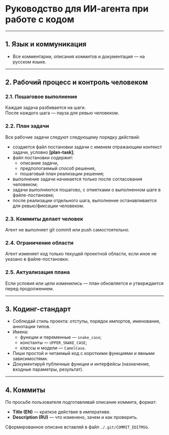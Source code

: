# Руководство для ИИ-агента при работе с кодом

---

## 1. Язык и коммуникация

- Все комментарии, описания коммитов и документация — на русском языке.

---

## 2. Рабочий процесс и контроль человеком

### 2.1. Пошаговое выполнение

Каждая задача разбивается на шаги.  
После каждого шага — пауза для ревью человеком.

### 2.2. План задачи

Все рабочие задачи следуют следующему порядку действий:

- создается файл постановки задачи с именем отражающим контекст задачи, условно **[plan-task]**;
- файл постановки содержит:
  - описание задачи,
  - предпологаемый способ решения,
  - пошаговый план реализации решения;
- выполнение задачи начинается только после согласования человеком;
- задачи выполняются пошагово, с отметками о выполненном шаге в файле-постановке;
- после реализации отдельного шага, выполнение останавливается для ревью/фиксации человеком.

### 2.3. Коммиты делает человек

Агент не выполняет git commit или push самостоятельно.

### 2.4. Ограничение области

Агент изменяет код только текущей проектной области, если иное не указано в файле-постановки.

### 2.5. Актуализация плана

Если условия или цели изменились — план обновляется и утверждается перед продолжением.

---

## 3. Кодинг-стандарт

- Соблюдай стиль проекта: отступы, порядок импортов, именование, аннотации типов.
- Имена:
  - функции и переменные — `snake_case`;
  - константы — `UPPER_SNAKE_CASE`;
  - классы и модели — `CamelCase`.
- Пиши простой и читаемый код с короткими функциями и явными зависимостями.
- Документируй публичные функции и интерфейсы (назначение, входные параметры, результат).

---

## 4. Коммиты

По просьбе пользователя подготавливай описание коммита, формат:

- **Title (EN)** — краткое действие в императиве.  
- **Description (RU)** — что изменено, зачем и как проверить.  

Сформированное описане вставляй в файл `./.git/COMMIT_EDITMSG`.
